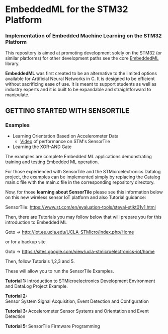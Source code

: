 # EmbeddedML for the STM32 Platform
### Implementation of Embedded Machine Learning on the STM32 Platform

This repository is aimed at promoting development solely on the STM32 (or similar platforms) for other development paths see the core [EmbeddedML](https://github.com/merrick7/EmbeddedML) library. 

**EmbeddedML** was first created to be an alternative to the limited options available for Artificial Neural Networks in C. It is designed to be efficient without sacrificing ease of use. It is meant to support students as well as industry experts and it is built to be expandable and straightforward to manipulate.
  
## GETTING STARTED WITH SENSORTILE

### Examples
  - Learning Orientation Based on Accelerometer Data
      * [Video](https://youtu.be/phoKZ6RlKD0) of performance on STM's SensorTile 
  - Learning the XOR-AND Gate

The examples are complete Embedded ML applications demonstrating training and testing Embedded ML operation.

For those experienced with SensorTile and the STMicroelectronics Datalog project, the examples can be implemented simply by replacing the Catalog main.c file with the main.c file in the corresponding repository directory.

Now, for those **learning about SensorTile** please see this information below on this new wireless sensor IoT platform and also Tutorial guidance:

SensorTile: https://www.st.com/en/evaluation-tools/steval-stlkt01v1.html

Then, there are Tutorials you may follow below that will prepare you for this introduction to Embedded ML

Goto -> http://iot.ee.ucla.edu/UCLA-STMicro/index.php/Home

or for a backup site

Goto -> https://sites.google.com/view/ucla-stmicroelectronics-iot/home

Then, follow Tutorials 1,2,3 and 5.

These will allow you to run the SensorTile Examples.

**Tutorial 1:** 
	Introduction to STMicroelectronics Development Environment and DataLog Project Example.

**Tutorial 2:** 	
	Sensor System Signal Acquisition, Event Detection and Configuration

**Tutorial 3:** 
	Accelerometer Sensor Systems and Orientation and Event Detection

**Tutorial 5:** 
	SensorTile Firmware Programming
